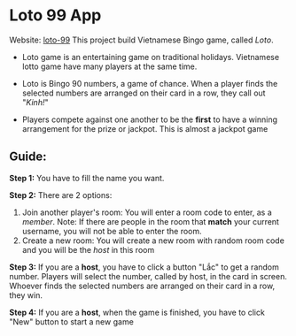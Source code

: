 # Loto 99 App
 Website: [loto-99](https://loto-99.web.app/)
This project build Vietnamese Bingo game, called *Loto*. 
* Loto game is an entertaining game on traditional holidays. Vietnamese lotto game have many players at the same time.

* Loto is Bingo 90 numbers, a game of chance. When a player finds the selected numbers are arranged on their card in a row, they call out "*Kinh!*"

* Players compete against one another to be the **first** to have a winning arrangement for the prize or jackpot. This is almost a jackpot game

## Guide:
**Step 1:** You have to fill the name you want.

**Step 2:** There are 2 options:
1. Join another player's room: You will enter a room code to enter, as a *member*. Note: If there are people in the room that **match** your current username, you will not be able to enter the room.
2. Create a new room: You will create a new room with random room code and you will be the *host* in this room

**Step 3:** If you are a **host**, you have to click a button "Lắc" to get a random number. Players will select the number, called by host, in the card in screen. Whoever finds the selected numbers are arranged on their card in a row, they win.

**Step 4:** If you are a **host**, when the game is finished, you have to click "New" button to start a new game